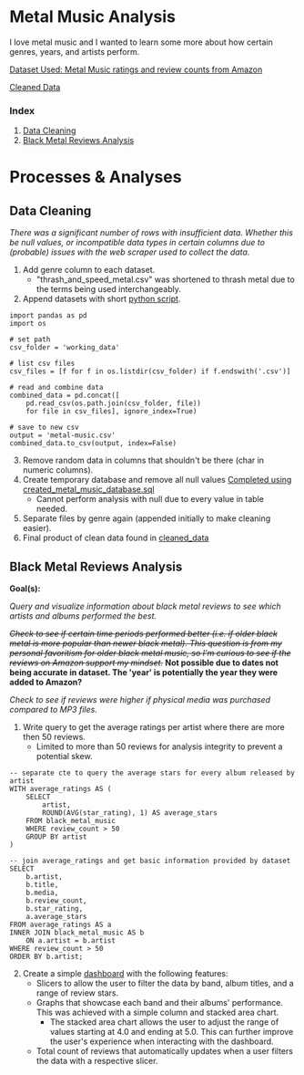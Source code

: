 # Metal Music Analysis

I love metal music and I wanted to learn some more about how certain genres, years, and artists perform.

[Dataset Used: Metal Music ratings and review counts from Amazon](https://www.kaggle.com/datasets/patkle/metal-music-ratings-and-review-counts-from-amazon/data)


[Cleaned Data](data/cleaned_data/all-metal-music-cleaned.csv)

### Index
1. [Data Cleaning](#data-cleaning)
2. [Black Metal Reviews Analysis](#black-metal-reviews-analysis)

# Processes & Analyses

## Data Cleaning

*There was a significant number of rows with insufficient data. Whether this be null values, or incompatible data types in certain columns due to (probable) issues with the web scraper used to collect the data.*

1. Add genre column to each dataset.
    - "thrash_and_speed_metal.csv" was shortened to thrash metal due to the terms being used interchangeably.
2. Append datasets with short [python script](working_files/append_csv.py).

```
import pandas as pd
import os

# set path
csv_folder = 'working_data'

# list csv files
csv_files = [f for f in os.listdir(csv_folder) if f.endswith('.csv')]

# read and combine data
combined_data = pd.concat([
    pd.read_csv(os.path.join(csv_folder, file)) 
    for file in csv_files], ignore_index=True)

# save to new csv
output = 'metal-music.csv'
combined_data.to_csv(output, index=False)
```
3. Remove random data in columns that shouldn't be there (char in numeric columns).
4. Create temporary database and remove all null values [Completed using created_metal_music_database.sql](working_files/create_metal_music_database.sql)
    - Cannot perform analysis with null due to every value in table needed.
5. Separate files by genre again (appended initially to make cleaning easier).
6. Final product of clean data found in [cleaned_data](data/cleaned_data/)

## Black Metal Reviews Analysis

**Goal(s):**

*Query and visualize information about black metal reviews to see which artists and albums performed the best.*

*~~Check to see if certain time periods performed better (i.e. if older black metal is more popular than newer black metal). This question is from my personal favoritism for older black metal music, so I'm curious to see if the reviews on Amazon support my mindset.~~* **Not possible due to dates not being accurate in dataset. The 'year' is potentially the year they were added to Amazon?**

*Check to see if reviews were higher if physical media was purchased compared to MP3 files.*

1. Write query to get the average ratings per artist where there are more then 50 reviews. 
    - Limited to more than 50 reviews for analysis integrity to prevent a potential skew.
```
-- separate cte to query the average stars for every album released by artist
WITH average_ratings AS (
    SELECT
        artist,
        ROUND(AVG(star_rating), 1) AS average_stars
    FROM black_metal_music
    WHERE review_count > 50
    GROUP BY artist
)

-- join average_ratings and get basic information provided by dataset
SELECT
    b.artist,
    b.title,
    b.media,
    b.review_count,
    b.star_rating,
    a.average_stars
FROM average_ratings AS a
INNER JOIN black_metal_music AS b
    ON a.artist = b.artist
WHERE review_count > 50
ORDER BY b.artist;
```
2. Create a simple [dashboard](working_files/working_data/black_metal_reviews_analysis/black_metal_reviews_analysis.pbix) with the following features:
    - Slicers to allow the user to filter the data by band, album titles, and a range of review stars.
    - Graphs that showcase each band and their albums' performance. This was achieved with a simple column and stacked area chart.
        - The stacked area chart allows the user to adjust the range of values starting at 4.0 and ending at 5.0. This can further improve the user's experience when interacting with the dashboard.
    - Total count of reviews that automatically updates when a user filters the data with a respective slicer.